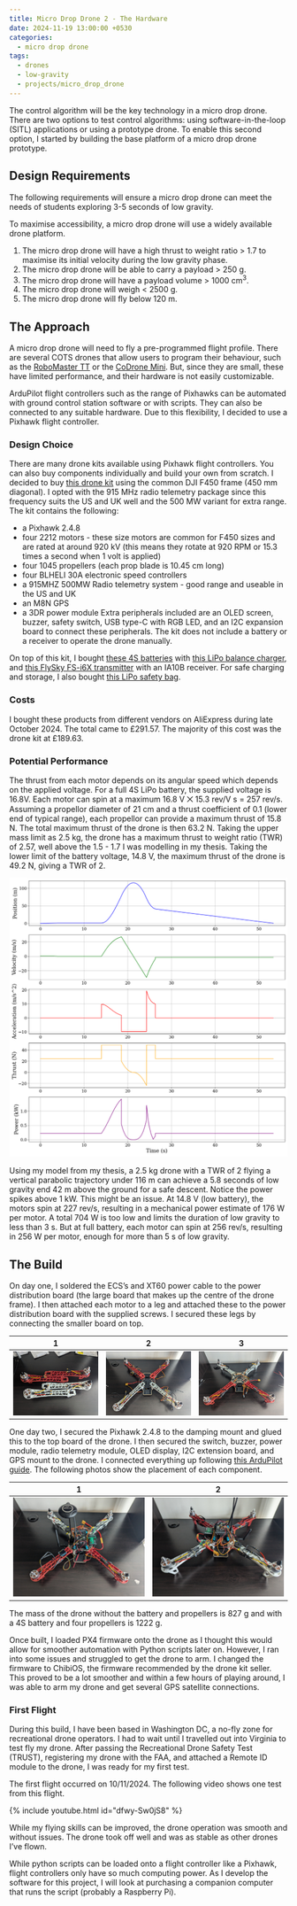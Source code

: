 ```yaml
---
title: Micro Drop Drone 2 - The Hardware
date: 2024-11-19 13:00:00 +0530
categories:
  - micro drop drone
tags:
  - drones
  - low-gravity
  - projects/micro_drop_drone
---
```


The control algorithm will be the key technology in a micro drop drone. There are two options to test control algorithms: using software-in-the-loop (SITL) applications or using a prototype drone. To enable this second option, I started by building the base platform of a micro drop drone prototype.

## Design Requirements
The following requirements will ensure a micro drop drone can meet the needs of students exploring 3-5 seconds of low gravity.

To maximise accessibility, a micro drop drone will use a widely available drone platform. 
1. The micro drop drone will have a high thrust to weight ratio > 1.7 to maximise its initial velocity during the low gravity phase. 
2. The micro drop drone will be able to carry a payload > 250 g.
3. The micro drop drone will have a payload volume > 1000 cm<sup>3</sup>.
4. The micro drop drone will weigh < 2500 g.
5. The micro drop drone will fly below 120 m.

## The Approach
A micro drop drone will need to fly a pre-programmed flight profile. There are several COTS drones that allow users to program their behaviour, such as the [RoboMaster TT](https://www.dji.com/robomaster-tt?site=brandsite&from=landing_page) or the [CoDrone Mini](https://www.robolink.com/products/codrone-mini). But, since they are small, these have limited performance, and their hardware is not easily customizable.

ArduPilot flight controllers such as the range of Pixhawks can be automated with ground control station software or with scripts. They can also be connected to any suitable hardware. Due to this flexibility, I decided to use a Pixhawk flight controller.

### Design Choice
There are many drone kits available using Pixhawk flight controllers. You can also buy components individually and build your own from scratch. I decided to buy [this drone kit](https://www.aliexpress.com/item/1005004806035219.html?gatewayAdapt=4itemAdapt) using the common DJI F450 frame (450 mm diagonal). I opted with the 915 MHz radio telemetry package since this frequency suits the US and UK well and the 500 MW variant for extra range. The kit contains the following:
  * a Pixhawk 2.4.8
  * four 2212 motors - these size motors are common for F450 sizes and are rated at around 920 kV (this means they rotate at 920 RPM or 15.3 times a second when 1 volt is applied)
  * four 1045 propellers (each prop blade is 10.45 cm long)
  * four BLHELI 30A electronic speed controllers
  * a 915MHZ 500MW Radio telemetry system - good range and useable in the US and UK
  * an M8N GPS
  * a 3DR power module
Extra peripherals included are an OLED screen, buzzer, safety switch, USB type-C with RGB LED, and an I2C expansion board to connect these peripherals. The kit does not include a battery or a receiver to operate the drone manually.

On top of this kit, I bought [these 4S batteries](https://www.aliexpress.com/item/1005007439526090.html?gatewayAdapt=4itemAdapt) with [this LiPo balance charger](https://www.aliexpress.com/item/1005004771454637.html?gatewayAdapt=4itemAdapt), and [this FlySky FS-i6X transmitter](https://www.aliexpress.com/item/1005006860791905.html?gatewayAdapt=4itemAdapt) with an IA10B receiver. For safe charging and storage, I also bought [this LiPo safety bag](https://www.aliexpress.com/item/1005004478094343.html?gatewayAdapt=4itemAdapt).

### Costs
I bought these products from different vendors on AliExpress during late October 2024. The total came to £291.57. The majority of this cost was the drone kit at £189.63.

### Potential Performance
The thrust from each motor depends on its angular speed which depends on the applied voltage. For a full 4S LiPo battery, the supplied voltage is 16.8V. Each motor can spin at a maximum 16.8 V ⨉ 15.3 rev/V s = 257 rev/s. Assuming a propellor diameter of 21 cm and a thrust coefficient of 0.1 (lower end of typical range), each propellor can provide a maximum thrust of 15.8 N. The total maximum thrust of the drone is then 63.2 N. Taking the upper mass limit as 2.5 kg, the drone has a maximum thrust to weight ratio (TWR) of 2.57, well above the 1.5 - 1.7 I was modelling in my thesis. Taking the lower limit of the battery voltage, 14.8 V, the maximum thrust of the drone is 49.2 N, giving a TWR of  2.

![](/assets/images/mdd_blog_post_2/mdd_solve_ivp_1.png "A Model a Micro Drop Drone's Performance with a TWR of 2")

Using my model from my thesis, a 2.5 kg drone with a TWR of 2 flying a vertical parabolic trajectory under 116 m can achieve a 5.8 seconds of low gravity end 42 m above the ground for a safe descent. Notice the power spikes above 1 kW. This might be an issue. At 14.8 V (low battery), the motors spin at 227 rev/s, resulting in a mechanical power estimate of 176 W per motor. A total 704 W is too low and limits the duration of low gravity to less than 3 s. But at full battery, each motor can spin at 256 rev/s, resulting in 256 W per motor, enough for more than 5 s of low gravity. 

## The Build
On day one, I soldered the ECS’s and XT60 power cable to the power distribution board (the large board that makes up the centre of the drone frame). I then attached each motor to a leg and attached these to the power distribution board with the supplied screws. I secured these legs by connecting the smaller board on top. 


| 1 | 2 | 3 |
:-------------------------:|:-------------------------:|:-------------------------:
![](/assets/images/mdd_blog_post_2/PXL_20241021_171654524.jpg)   | ![](/assets/images/mdd_blog_post_2/PXL_20241021_174116037.jpg) | ![](/assets/images/mdd_blog_post_2/PXL_20241021_180451121.jpg)



One day two, I secured the Pixhawk 2.4.8 to the damping mount and glued this to the top board of the drone. I then secured the switch, buzzer, power module, radio telemetry module, OLED display, I2C extension board, and GPS mount to the drone. I connected everything up following [this ArduPilot guide](https://ardupilot.org/copter/docs/autopilot-assembly-instructions.html). The following photos show the placement of each component.

| 1 | 2 |
:-------------------------:|:-------------------------:
![](/assets/images/mdd_blog_post_2/PXL_20241119_165359072.jpg)   | ![](/assets/images/mdd_blog_post_2/PXL_20241119_165443471.jpg)


The mass of the drone without the battery and propellers is 827 g and with a 4S battery and four propellers is 1222 g.

Once built, I loaded PX4 firmware onto the drone as I thought this would allow for smoother automation with Python scripts later on. However, I ran into some issues and struggled to get the drone to arm. I changed the firmware to ChibiOS, the firmware recommended by the drone kit seller. This proved to be a lot smoother and within a few hours of playing around, I was able to arm my drone and get several GPS satellite connections. 

### First Flight
During this build, I have been based in Washington DC, a no-fly zone for recreational drone operators. I had to wait until I travelled out into Virginia to test fly my drone. After passing the Recreational Drone Safety Test (TRUST), registering my drone with the FAA, and attached a Remote ID module to the drone, I was ready for my first test.

The first flight occurred on 10/11/2024. The following video shows one test from this flight. 

{% include youtube.html id="dfwy-Sw0jS8" %}


While my flying skills can be improved, the drone operation was smooth and without issues. The drone took off well and was as stable as other drones I’ve flown. 

While python scripts can be loaded onto a flight controller like a Pixhawk, flight controllers only have so much computing power. As I develop the software for this project, I will look at purchasing a companion computer that runs the script (probably a Raspberry Pi).


